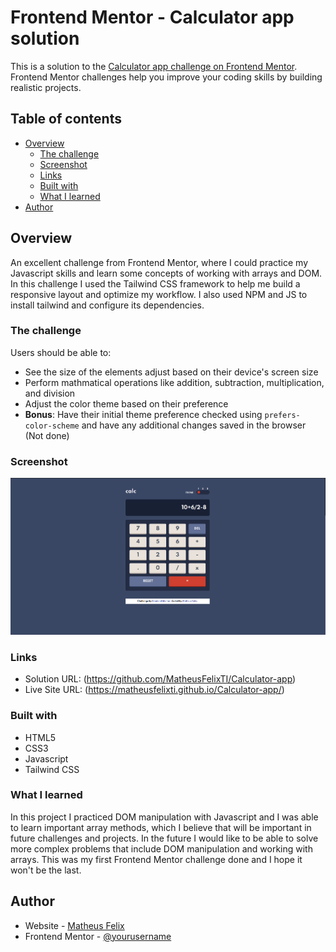 # Frontend Mentor - Calculator app solution

This is a solution to the [Calculator app challenge on Frontend Mentor](https://www.frontendmentor.io/challenges/calculator-app-9lteq5N29). Frontend Mentor challenges help you improve your coding skills by building realistic projects. 

## Table of contents

- [Overview](#overview)
  - [The challenge](#the-challenge)
  - [Screenshot](#screenshot)
  - [Links](#links)
  - [Built with](#built-with)
  - [What I learned](#what-i-learned)
- [Author](#author)


## Overview

  An excellent challenge from Frontend Mentor, where I could practice my Javascript skills and learn some concepts of working with arrays and DOM. In this challenge I used the Tailwind CSS framework to help me build a responsive layout and optimize my workflow. I also used NPM and JS to install tailwind and configure its dependencies.

### The challenge

Users should be able to:

- See the size of the elements adjust based on their device's screen size
- Perform mathmatical operations like addition, subtraction, multiplication, and division
- Adjust the color theme based on their preference
- **Bonus**: Have their initial theme preference checked using `prefers-color-scheme` and have any additional changes saved in the browser (Not done)

### Screenshot

![](./design/screenshot.png)

### Links

- Solution URL: (https://github.com/MatheusFelixTI/Calculator-app)
- Live Site URL: (https://matheusfelixti.github.io/Calculator-app/)

### Built with

- HTML5
- CSS3
- Javascript 
- Tailwind CSS

### What I learned

  In this project I practiced DOM manipulation with Javascript and I was able to learn important array methods, which I believe that will be important in future challenges and projects. In the future I would like to be able to solve more complex problems that include DOM manipulation and working with arrays. This was my first Frontend Mentor challenge done and I hope it won't be the last.

## Author

- Website - [Matheus Felix](https://github.com/MatheusFelixTI)
- Frontend Mentor - [@yourusername](https://www.frontendmentor.io/profile/MatheusFelixTI)

